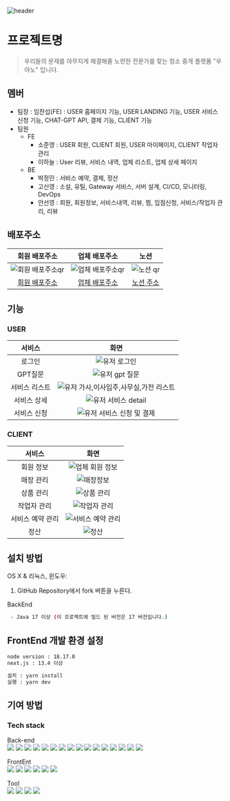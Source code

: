 ![header](https://capsule-render.vercel.app/api?type=waving&color=5CD1E5&height=300&section=header&text=우야노&fontColor=ffffff&fontSize=90&animation=fadeIn&fontAlignY=38&desc=%ec%9a%b0%eb%a6%ac%eb%93%a4%ec%9d%98+%eb%ac%b8%ec%a0%9c%eb%a5%bc+%ec%95%bc%eb%ac%b4%ec%a7%80%ea%b2%8c+%ed%95%b4%ea%b2%b0%ed%95%b4%ec%a4%84+%eb%85%b8%eb%a0%a8%ed%95%9c+%ec%a0%84%eb%ac%b8%ea%b0%80%eb%a5%bc+%ec%b0%be%ec%8a%b5%eb%8b%88%eb%8b%a4.&descAlignY=60&descAlign=50)


# 프로젝트명
> 우리들의 문제를 야무지게 해결해줄 노련한 전문가를 찾는 청소 중개 플랫폼 "우야노" 입니다.


## 멤버
* 팀장 : 임찬섭(FE) : USER 홈페이지 기능, USER LANDING 기능, USER 서비스 신청 기능, CHAT-GPT API, 결제 기능, CLIENT 기능
* 팀원
  * FE
    - 소준영 : USER 회원, CLIENT 회원, USER 마이페이지, CLIENT 작업자 관리 
    - 이하늘 : User 리뷰, 서비스 내역, 업체 리스트, 업체 상세 페이지
  * BE
    - 박정민 : 서비스 예약, 결제, 정산
    - 고신영 : 소설, 유틸, Gateway 서비스, 서버 설계, CI/CD, 모니터링, DevOps
    - 안선영 : 회원, 회원정보, 서비스내역, 리뷰, 찜, 입점신청, 서비스/작업자 관리, 리뷰

## 배포주소
|회원 배포주소|업체 배포주소|노션|
|:-:|:-:|:-:|
|![회원 배포주소qr](https://github.com/Spharos-final-project-WOOYANO/.github/assets/99310356/854d937c-7148-4f7d-a8aa-6cf798f0e6df)|![업체 배포주소qr](https://github.com/Spharos-final-project-WOOYANO/.github/assets/99310356/80d1918e-902b-4427-babb-8772567177fd)|![노션 qr](https://github.com/Spharos-final-project-WOOYANO/.github/assets/99310356/e4d9b43f-450d-42dc-a307-b903668e90ea)|
|[회원 배포주소](https://wooyano.shop/)|[업체 배포주소](https://wooyano.store/)|[노션 주소](https://weak-python-e6b.notion.site/2-Wooyano-1b1eacefcd9d4ca0909ac8297628f0a6)|



## 기능
### USER
|서비스|화면|
|:-:|:-:|
|로그인|![유저 로그인](https://github.com/Spharos-final-project-WOOYANO/.github/assets/99310356/ed013abc-a59a-4004-883d-5750a2169ce0)|
|GPT질문|![유저 gpt 질문](https://github.com/Spharos-final-project-WOOYANO/.github/assets/99310356/22615c76-0433-420e-b4c3-b7f32cd0f8cd)|
|서비스 리스트|![유저 가사,이사입주,사무실,가전 리스트](https://github.com/Spharos-final-project-WOOYANO/.github/assets/99310356/742ea174-1960-40f9-96d3-866f82f01e31)|
|서비스 상세|![유저 서비스 detail](https://github.com/Spharos-final-project-WOOYANO/.github/assets/99310356/5d294a1d-cf6e-439e-8edf-a260bea1a2e2)|
|서비스 신청|![유저 서비스 신청 및 결제](https://github.com/Spharos-final-project-WOOYANO/.github/assets/99310356/120e0e5f-9ea0-4c32-a32d-6c03a5fa4e86)|






### CLIENT
|서비스|화면|
|:-:|:-:|
|회원 정보|![업체 회원 정보](https://github.com/Spharos-final-project-WOOYANO/.github/assets/99310356/d035cbff-ec4e-4044-a2b3-daa022c863fe)|
|매장 관리|![매장정보](https://github.com/Spharos-final-project-WOOYANO/.github/assets/99310356/3b4be5e9-f9e3-45b4-b3df-4325ac6744d1)|
|상품 관리|![상품 관리](https://github.com/Spharos-final-project-WOOYANO/.github/assets/99310356/41269a3e-5c74-4028-9154-cdaac8b1465a)|
|작업자 관리|![작업자 관리](https://github.com/Spharos-final-project-WOOYANO/.github/assets/99310356/8464ec1d-60a7-41f6-9cd3-e148d05d1ba8)|
|서비스 예약 관리|![서비스 예약 관리](https://github.com/Spharos-final-project-WOOYANO/.github/assets/99310356/76fa7001-6c4e-43ba-a9df-d74bda21a594)|
|정산|![정산](https://github.com/Spharos-final-project-WOOYANO/.github/assets/99310356/e1975d39-d5f2-47da-afd7-b8345d815f2e)|


## 설치 방법


OS X & 리눅스, 윈도우:

1. GitHub Repository에서 fork 버튼을 누른다. 


BackEnd
```sh
 - Java 17 이상 (이 프로젝트에 빌드 된 버전은 17 버전입니다.)
```



## FrontEnd 개발 환경 설정

```sh
node version : 18.17.0
next.js : 13.4 이상
```

```sh
설치 : yarn install 
실행 : yarn dev
```



## 기여 방법

### Tech stack
Back-end  
<img src="https://img.shields.io/badge/Java-007396?style=flat&logo=Java&logoColor=white" />
<img src="https://img.shields.io/badge/Spring-6DB33F?style=flat&logo=Spring&logoColor=white" />
<img src="https://img.shields.io/badge/Spring Boot-6DB33F?style=flat&logo=Spring Boot&logoColor=white" />
<img src="https://img.shields.io/badge/Spring Security-6DB33F?style=flat&logo=Spring Security&logoColor=white" />
<img src="https://img.shields.io/badge/Spring%20cloud-6DB33F?style=flat&logoColor=white" />
<img src="https://img.shields.io/badge/Spring%20batch-6DB33F?style=flat&logoColor=white" />
<img src="https://img.shields.io/badge/Spring%20Cloud-6DB33F?style=flat&logoColor=white" />
<img src="https://img.shields.io/badge/Spring%20Batch-6DB33F?style=flat&logoColor=white" />
<img src="https://img.shields.io/badge/MySQL-4479A1?style=flat&logo=MySQL&logoColor=white" />
<img src="https://img.shields.io/badge/Kafka-231F20?style=flat&for-the-badge&logo=apachekafka&logoColor=white" />
<img src="https://img.shields.io/badge/Axon%20server-004088?style=flat&for-the-badge&logoColor=white" />
<img src="https://img.shields.io/badge/JWT-000000?style=flat&logo=JWT&logoColor=white" />
<img src="https://img.shields.io/badge/Jenkins-F46800?style=flat&logo=Jenkins&for-the-badge&logo=grafana&logoColor=white" />
<img src="https://img.shields.io/badge/Amazonaws-232F3E?style=flat&for-the-badge&logo=amazonaws&logoColor=white" /> 
<img src="https://img.shields.io/badge/Docker-2496ED?style=flat&for-the-badge&logo=docker&logoColor=white" />
<img src="https://img.shields.io/badge/Gitaction-2088FF?style=flat&for-the-badge&logo=githubactions&logoColor=white" />


FrontEnt  
<img src="https://img.shields.io/badge/HTML5-E34F26?style=flat&logo=HTML5&logoColor=white" />
<img src="https://img.shields.io/badge/CSS3-1572B6?style=flat&logo=CSS3&logoColor=white" />
<img src="https://img.shields.io/badge/JavaScript-F7DF1E?style=flat&logo=JavaScript&logoColor=white" />
<img src="https://img.shields.io/badge/React-61DAFB?style=flat&logo=React&logoColor=white" />
<img src="https://img.shields.io/badge/TypeScript-3178C6?style=flat&logo=TypeScript&logoColor=white" />
<img src="https://img.shields.io/badge/Next.js-000000?style=flat&logo=Next.js&logoColor=white" />


Tool  
<img src="https://img.shields.io/badge/IntelliJ IDEA-000000?style=flat&logo=IntelliJ IDEA&logoColor=white" />
<img src="https://img.shields.io/badge/Visual Studio Code-007ACC?style=flat&logo=Visual Studio Code&logoColor=white" />
<img src="https://img.shields.io/badge/GitHub Actions-2088FF?style=flat&logo=GitHub Actions&logoColor=white" />
<img src="https://img.shields.io/badge/Docker-2496ED?style=flat&logo=Docker&logoColor=white" />




